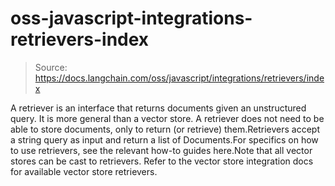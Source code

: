 # oss-javascript-integrations-retrievers-index

> Source: https://docs.langchain.com/oss/javascript/integrations/retrievers/index

A retriever is an interface that returns documents given an unstructured query.
It is more general than a vector store.
A retriever does not need to be able to store documents, only to return (or retrieve) them.Retrievers accept a string query as input and return a list of Documents.For specifics on how to use retrievers, see the relevant how-to guides here.Note that all vector stores can be cast to retrievers.
Refer to the vector store integration docs for available vector store retrievers.